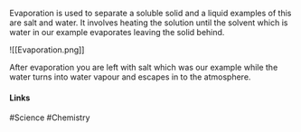 
Evaporation is used to separate a soluble solid and a liquid examples of this are salt and water. It involves heating the solution until the solvent which is water in our example evaporates leaving the solid behind.

![[Evaporation.png]]

After evaporation you are left with salt which was our example while the water turns into water vapour and escapes in to the atmosphere.

#### Links
#Science #Chemistry 
